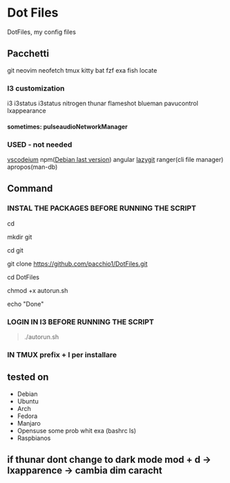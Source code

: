 # Dot Files
DotFiles, my config files

## Pacchetti
git neovim neofetch tmux kitty bat fzf exa fish locate

### I3 customization
i3 i3status i3status nitrogen thunar flameshot blueman  pavucontrol lxappearance 
#### sometimes: pulseaudioNetworkManager

### USED - not needed
[vscodeium](https://vscodium.com/) npm([Debian last version](https://deb.nodesource.com/)) angular [lazygit](https://github.com/jesseduffield/lazygit) ranger(cli file manager) apropos(man-db)

## Command

### INSTAL THE PACKAGES BEFORE RUNNING THE SCRIPT
cd

mkdir git

cd git

git clone <https://github.com/pacchio1/DotFiles.git>

cd DotFiles

chmod +x autorun.sh

echo "Done"

### LOGIN IN I3 BEFORE RUNNING THE SCRIPT

> ./autorun.sh

### IN TMUX prefix + I per installare

## tested on
- Debian
- Ubuntu
- Arch
- Fedora
- Manjaro
- Opensuse some prob whit exa (bashrc ls)
- Raspbianos

## if thunar dont change to dark mode mod + d -> lxapparence -> cambia dim caracht
